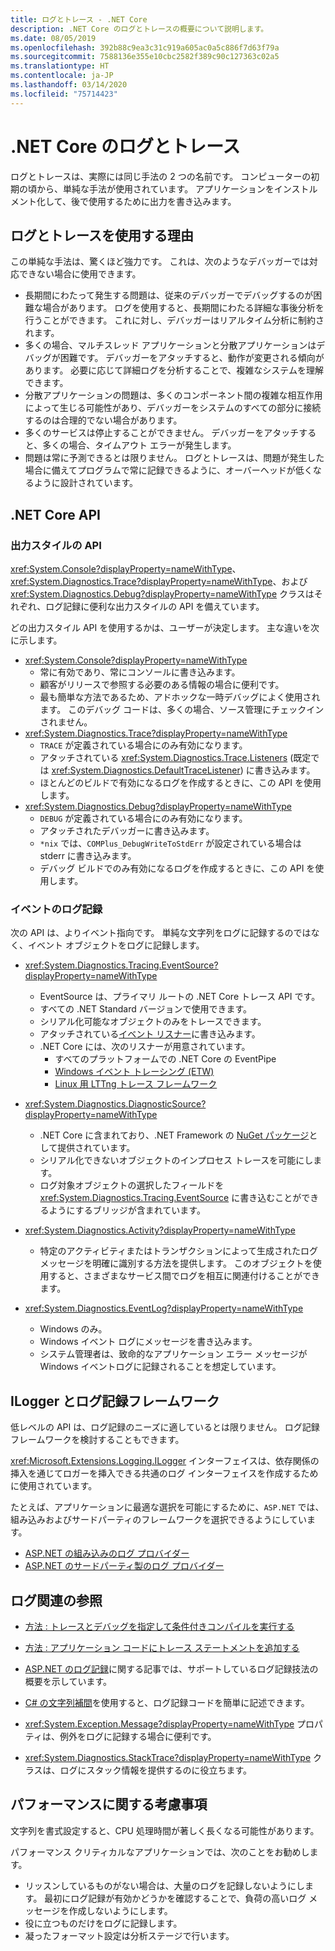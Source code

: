 ```yaml
---
title: ログとトレース - .NET Core
description: .NET Core のログとトレースの概要について説明します。
ms.date: 08/05/2019
ms.openlocfilehash: 392b88c9ea3c31c919a605ac0a5c886f7d63f79a
ms.sourcegitcommit: 7588136e355e10cbc2582f389c90c127363c02a5
ms.translationtype: HT
ms.contentlocale: ja-JP
ms.lasthandoff: 03/14/2020
ms.locfileid: "75714423"
---
```

# <a name="net-core-logging-and-tracing"></a>.NET Core のログとトレース

ログとトレースは、実際には同じ手法の 2 つの名前です。 コンピューターの初期の頃から、単純な手法が使用されています。 アプリケーションをインストルメント化して、後で使用するために出力を書き込みます。

## <a name="reasons-to-use-logging-and-tracing"></a>ログとトレースを使用する理由

この単純な手法は、驚くほど強力です。 これは、次のようなデバッガーでは対応できない場合に使用できます。

- 長期間にわたって発生する問題は、従来のデバッガーでデバッグするのが困難な場合があります。 ログを使用すると、長期間にわたる詳細な事後分析を行うことができます。 これに対し、デバッガーはリアルタイム分析に制約されます。
- 多くの場合、マルチスレッド アプリケーションと分散アプリケーションはデバッグが困難です。  デバッガーをアタッチすると、動作が変更される傾向があります。 必要に応じて詳細ログを分析することで、複雑なシステムを理解できます。
- 分散アプリケーションの問題は、多くのコンポーネント間の複雑な相互作用によって生じる可能性があり、デバッガーをシステムのすべての部分に接続するのは合理的でない場合があります。
- 多くのサービスは停止することができません。 デバッガーをアタッチすると、多くの場合、タイムアウト エラーが発生します。
- 問題は常に予測できるとは限りません。 ログとトレースは、問題が発生した場合に備えてプログラムで常に記録できるように、オーバーヘッドが低くなるように設計されています。

## <a name="net-core-apis"></a>.NET Core API

### <a name="print-style-apis"></a>出力スタイルの API

<xref:System.Console?displayProperty=nameWithType>、<xref:System.Diagnostics.Trace?displayProperty=nameWithType>、および <xref:System.Diagnostics.Debug?displayProperty=nameWithType> クラスはそれぞれ、ログ記録に便利な出力スタイルの API を備えています。

どの出力スタイル API を使用するかは、ユーザーが決定します。 主な違いを次に示します。

- <xref:System.Console?displayProperty=nameWithType>
  - 常に有効であり、常にコンソールに書き込みます。
  - 顧客がリリースで参照する必要のある情報の場合に便利です。
  - 最も簡単な方法であるため、アドホックな一時デバッグによく使用されます。 このデバッグ コードは、多くの場合、ソース管理にチェックインされません。
- <xref:System.Diagnostics.Trace?displayProperty=nameWithType>
  - `TRACE` が定義されている場合にのみ有効になります。
  - アタッチされている <xref:System.Diagnostics.Trace.Listeners> (既定では <xref:System.Diagnostics.DefaultTraceListener>) に書き込みます。
  - ほとんどのビルドで有効になるログを作成するときに、この API を使用します。
- <xref:System.Diagnostics.Debug?displayProperty=nameWithType>
  - `DEBUG` が定義されている場合にのみ有効になります。
  - アタッチされたデバッガーに書き込みます。
  - `*nix` では、`COMPlus_DebugWriteToStdErr` が設定されている場合は stderr に書き込みます。
  - デバッグ ビルドでのみ有効になるログを作成するときに、この API を使用します。

### <a name="logging-events"></a>イベントのログ記録

次の API は、よりイベント指向です。 単純な文字列をログに記録するのではなく、イベント オブジェクトをログに記録します。

- <xref:System.Diagnostics.Tracing.EventSource?displayProperty=nameWithType>
  - EventSource は、プライマリ ルートの .NET Core トレース API です。
  - すべての .NET Standard バージョンで使用できます。
  - シリアル化可能なオブジェクトのみをトレースできます。
  - アタッチされている[イベント リスナー](xref:System.Diagnostics.Tracing.EventListener)に書き込みます。
  - .NET Core には、次のリスナーが用意されています。
    - すべてのプラットフォームでの .NET Core の EventPipe
    - [Windows イベント トレーシング (ETW)](/windows/win32/etw/event-tracing-portal)
    - [Linux 用 LTTng トレース フレームワーク](https://lttng.org/)

- <xref:System.Diagnostics.DiagnosticSource?displayProperty=nameWithType>
  - .NET Core に含まれており、.NET Framework の [NuGet パッケージ](https://www.nuget.org/packages/System.Diagnostics.DiagnosticSource)として提供されています。
  - シリアル化できないオブジェクトのインプロセス トレースを可能にします。
  - ログ対象オブジェクトの選択したフィールドを <xref:System.Diagnostics.Tracing.EventSource> に書き込むことができるようにするブリッジが含まれています。

- <xref:System.Diagnostics.Activity?displayProperty=nameWithType>
  - 特定のアクティビティまたはトランザクションによって生成されたログ メッセージを明確に識別する方法を提供します。 このオブジェクトを使用すると、さまざまなサービス間でログを相互に関連付けることができます。

- <xref:System.Diagnostics.EventLog?displayProperty=nameWithType>
  - Windows のみ。
  - Windows イベント ログにメッセージを書き込みます。
  - システム管理者は、致命的なアプリケーション エラー メッセージが Windows イベントログに記録されることを想定しています。

## <a name="ilogger-and-logging-frameworks"></a>ILogger とログ記録フレームワーク

低レベルの API は、ログ記録のニーズに適しているとは限りません。 ログ記録フレームワークを検討することもできます。

<xref:Microsoft.Extensions.Logging.ILogger> インターフェイスは、依存関係の挿入を通じてロガーを挿入できる共通のログ インターフェイスを作成するために使用されています。

たとえば、アプリケーションに最適な選択を可能にするために、`ASP.NET` では、組み込みおよびサードパーティのフレームワークを選択できるようにしています。

- [ASP.NET の組み込みのログ プロバイダー](/aspnet/core/fundamentals/logging/#built-in-logging-providers)
- [ASP.NET のサードパーティ製のログ プロバイダー](/aspnet/core/fundamentals/logging/#third-party-logging-providers)

## <a name="logging-related-references"></a>ログ関連の参照

- [方法 : トレースとデバッグを指定して条件付きコンパイルを実行する](../../framework/debug-trace-profile/how-to-compile-conditionally-with-trace-and-debug.md)

- [方法 : アプリケーション コードにトレース ステートメントを追加する](../../framework/debug-trace-profile/how-to-add-trace-statements-to-application-code.md)

- [ASP.NET のログ記録](/aspnet/core/fundamentals/logging)に関する記事では、サポートしているログ記録技法の概要を示しています。

- [C# の文字列補間](../../csharp/language-reference/tokens/interpolated.md)を使用すると、ログ記録コードを簡単に記述できます。

- <xref:System.Exception.Message?displayProperty=nameWithType> プロパティは、例外をログに記録する場合に便利です。

- <xref:System.Diagnostics.StackTrace?displayProperty=nameWithType> クラスは、ログにスタック情報を提供するのに役立ちます。

## <a name="performance-considerations"></a>パフォーマンスに関する考慮事項

文字列を書式設定すると、CPU 処理時間が著しく長くなる可能性があります。

パフォーマンス クリティカルなアプリケーションでは、次のことをお勧めします。

- リッスンしているものがない場合は、大量のログを記録しないようにします。 最初にログ記録が有効かどうかを確認することで、負荷の高いログ メッセージを作成しないようにします。
- 役に立つものだけをログに記録します。
- 凝ったフォーマット設定は分析ステージで行います。
